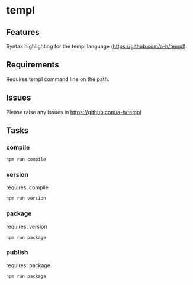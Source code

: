# templ

## Features

Syntax highlighting for the templ language (https://github.com/a-h/templ).

## Requirements

Requires templ command line on the path.

## Issues

Please raise any issues in https://github.com/a-h/templ

## Tasks

### compile

```sh
npm run compile
```

### version

requires: compile

```sh
npm run version
```

### package

requires: version

```sh
npm run package
```

### publish

requires: package

```sh
npm run package
```
